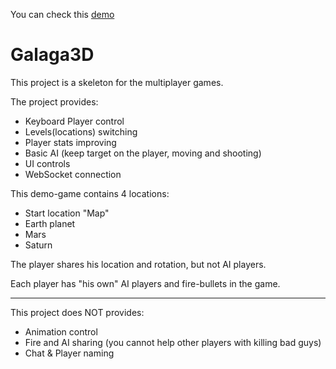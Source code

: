 You can check this [demo](https://kulikovee.github.io/galaga-threejs/)

# Galaga3D
This project is a skeleton for the multiplayer games.

The project provides:
 * Keyboard Player control
 * Levels(locations) switching
 * Player stats improving
 * Basic AI (keep target on the player, moving and shooting)
 * UI controls
 * WebSocket connection


This demo-game contains 4 locations:
* Start location "Map"
* Earth planet
* Mars
* Saturn

The player shares his location and rotation, but not AI players.

Each player has "his own" AI players and fire-bullets in the game.

___

This project does NOT provides:
* Animation control
* Fire and AI sharing (you cannot help other players with killing bad guys)
* Chat & Player naming
